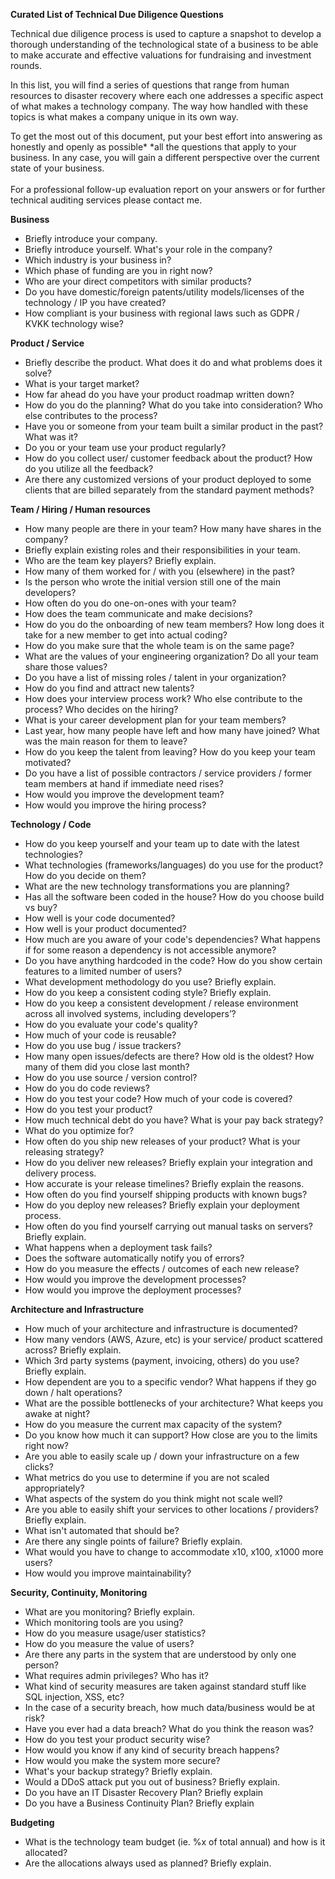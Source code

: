 **Curated List of Technical Due Diligence Questions**

Technical due diligence process is used to capture a snapshot to develop
a thorough understanding of the technological state of a business to be
able to make accurate and effective valuations for fundraising and
investment rounds.

In this list, you will find a series of questions that range from human
resources to disaster recovery where each one addresses a specific
aspect of what makes a technology company. The way how handled with
these topics is what makes a company unique in its own way.

To get the most out of this document, put your best effort into
answering as honestly and openly as possible* *all the questions that
apply to your business. In any case, you will gain a different
perspective over the current state of your business.\
\
For a professional follow-up evaluation report on your answers or for
further technical auditing services please contact me.


**Business**

-   Briefly introduce your company.
-   Briefly introduce yourself. What's your role in the company?
-   Which industry is your business in?
-   Which phase of funding are you in right now?
-   Who are your direct competitors with similar products?
-   Do you have domestic/foreign patents/utility models/licenses of the technology / IP you have created?
-   How compliant is your business with regional laws such as GDPR / KVKK technology wise?

**Product / Service**

-   Briefly describe the product. What does it do and what problems does it solve?
-   What is your target market?
-   How far ahead do you have your product roadmap written down?
-   How do you do the planning? What do you take into consideration? Who else contributes to the process?
-   Have you or someone from your team built a similar product in the past? What was it?
-   Do you or your team use your product regularly?
-   How do you collect user/ customer feedback about the product? How do you utilize all the feedback?
-   Are there any customized versions of your product deployed to some clients that are billed separately from the standard payment methods?

**Team / Hiring / Human resources**

-   How many people are there in your team? How many have shares in the company?
-   Briefly explain existing roles and their responsibilities in your team.
-   Who are the team key players? Briefly explain.
-   How many of them worked for / with you (elsewhere) in the past?
-   Is the person who wrote the initial version still one of the main developers?
-   How often do you do one-on-ones with your team?
-   How does the team communicate and make decisions?
-   How do you do the onboarding of new team members? How long does it take for a new member to get into actual coding?
-   How do you make sure that the whole team is on the same page?
-   What are the values of your engineering organization? Do all your team share those values?
-   Do you have a list of missing roles / talent in your organization?
-   How do you find and attract new talents?
-   How does your interview process work? Who else contribute to the process? Who decides on the hiring?
-   What is your career development plan for your team members?
-   Last year, how many people have left and how many have joined? What was the main reason for them to leave?
-   How do you keep the talent from leaving? How do you keep your team motivated?
-   Do you have a list of possible contractors / service providers / former team members at hand if immediate need rises?
-   How would you improve the development team?
-   How would you improve the hiring process?

**Technology / Code**

-   How do you keep yourself and your team up to date with the latest technologies?
-   What technologies (frameworks/languages) do you use for the product? How do you decide on them?
-   What are the new technology transformations you are planning?
-   Has all the software been coded in the house? How do you choose build vs buy?
-   How well is your code documented?
-   How well is your product documented?
-   How much are you aware of your code's dependencies? What happens if for some reason a dependency is not accessible anymore?
-   Do you have anything hardcoded in the code? How do you show certain features to a limited number of users?
-   What development methodology do you use? Briefly explain.
-   How do you keep a consistent coding style? Briefly explain.
-   How do you keep a consistent development / release environment across all involved systems, including developers’?
-   How do you evaluate your code's quality?
-   How much of your code is reusable?
-   How do you use bug / issue trackers?
-   How many open issues/defects are there? How old is the oldest? How many of them did you close last month?
-   How do you use source / version control?
-   How do you do code reviews?
-   How do you test your code? How much of your code is covered?
-   How do you test your product?
-   How much technical debt do you have? What is your pay back strategy?
-   What do you optimize for?
-   How often do you ship new releases of your product? What is your releasing strategy?
-   How do you deliver new releases? Briefly explain your integration and delivery process.
-   How accurate is your release timelines? Briefly explain the reasons.
-   How often do you find yourself shipping products with known bugs?
-   How do you deploy new releases? Briefly explain your deployment process.
-   How often do you find yourself carrying out manual tasks on servers? Briefly explain.
-   What happens when a deployment task fails?
-   Does the software automatically notify you of errors?
-   How do you measure the effects / outcomes of each new release?
-   How would you improve the development processes?
-   How would you improve the deployment processes?

**Architecture and Infrastructure**

-   How much of your architecture and infrastructure is documented?
-   How many vendors (AWS, Azure, etc) is your service/ product scattered across? Briefly explain.
-   Which 3rd party systems (payment, invoicing, others) do you use? Briefly explain.
-   How dependent are you to a specific vendor? What happens if they go down / halt operations?
-   What are the possible bottlenecks of your architecture? What keeps you awake at night?
-   How do you measure the current max capacity of the system?
-   Do you know how much it can support? How close are you to the limits right now?
-   Are you able to easily scale up / down your infrastructure on a few clicks?
-   What metrics do you use to determine if you are not scaled appropriately?
-   What aspects of the system do you think might not scale well?
-   Are you able to easily shift your services to other locations / providers? Briefly explain.
-   What isn't automated that should be?
-   Are there any single points of failure? Briefly explain.
-   What would you have to change to accommodate x10, x100, x1000 more users?
-   How would you improve maintainability?

**Security, Continuity, Monitoring**

-   What are you monitoring? Briefly explain.
-   Which monitoring tools are you using?
-   How do you measure usage/user statistics?
-   How do you measure the value of users?
-   Are there any parts in the system that are understood by only one person?
-   What requires admin privileges? Who has it?
-   What kind of security measures are taken against standard stuff like SQL injection, XSS, etc?
-   In the case of a security breach, how much data/business would be at risk?
-   Have you ever had a data breach? What do you think the reason was?
-   How do you test your product security wise?
-   How would you know if any kind of security breach happens?
-   How would you make the system more secure?
-   What's your backup strategy? Briefly explain.
-   Would a DDoS attack put you out of business? Briefly explain.
-   Do you have an IT Disaster Recovery Plan? Briefly explain
-   Do you have a Business Continuity Plan? Briefly explain

**Budgeting**

-   What is the technology team budget (ie. %x of total annual) and how is it allocated?
-   Are the allocations always used as planned? Briefly explain.
